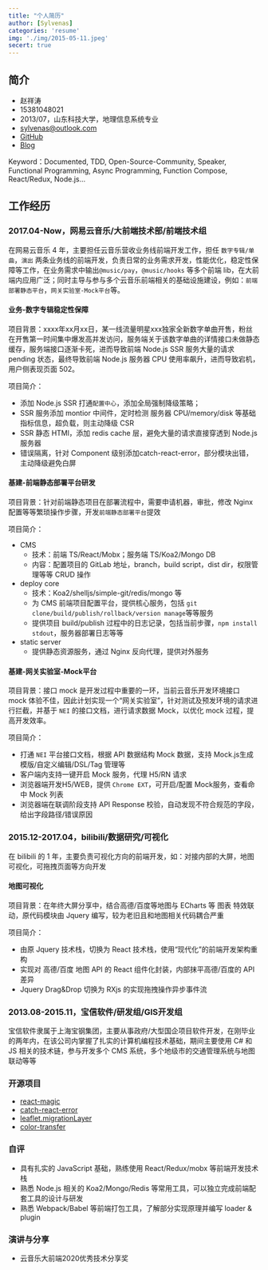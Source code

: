 ```yaml
---
title: "个人简历"
author: [Sylvenas]
categories: 'resume'
img: './img/2015-05-11.jpeg'
secert: true
---
```


## 简介
- 赵祥涛
- 15381048021
- 2013/07，山东科技大学，地理信息系统专业
- sylvenas@outlook.com 
- [GitHub](https://github.com/sylvenas)
- [Blog](https://sylvenas.github.io/)

Keyword：Documented, TDD, Open-Source-Community, Speaker, Functional Programming, Async Programming, Function Compose, React/Redux, Node.js...

## 工作经历
### 2017.04-Now，网易云音乐/大前端技术部/前端技术组
在网易云音乐 4 年，主要担任云音乐营收业务线前端开发工作，担任 `数字专辑/单曲`，`演出` 两条业务线的前端开发，负责日常的业务需求开发，性能优化，稳定性保障等工作，在业务需求中输出`@music/pay`，`@music/hooks` 等多个前端 lib，在大前端内应用广泛；同时主导与参与多个云音乐前端相关的基础设施建设，例如：`前端部署静态平台`，`网关实验室-Mock平台`等。

#### 业务-数字专辑稳定性保障
项目背景：xxxx年xx月xx日，某一线流量明星xxx独家全新数字单曲开售，粉丝在开售第一时间集中爆发高并发访问，服务端关于该数字单曲的详情接口未做静态缓存，服务端接口逐渐卡死，进而导致前端 Node.js SSR 服务大量的请求 pending 状态，最终导致前端 Node.js 服务器 CPU 使用率飙升，进而导致宕机，用户侧表现页面 502。

项目简介：
- 添加 Node.js SSR 打通`配置中心`，添加全局强制降级策略；
- SSR 服务添加 montior 中间件，定时检测 服务器 CPU/memory/disk 等基础指标信息，超负载，则主动降级 CSR
- SSR 静态 HTMl，添加 redis cache 层，避免大量的请求直接穿透到 Node.js 服务器
- 错误隔离，针对 Component 级别添加catch-react-error，部分模块出错，主动降级避免白屏

#### 基建-前端静态部署平台研发
项目背景：针对前端静态项目在部署流程中，需要申请机器，审批，修改 Nginx 配置等等繁琐操作步骤，开发`前端静态部署平台`提效

项目简介：
- CMS
  - 技术：前端 TS/React/Mobx；服务端 TS/Koa2/Mongo DB
  - 内容：配置项目的 GitLab 地址，branch，build script，dist dir，权限管理等等 CRUD 操作
- deploy core
  - 技术：Koa2/shelljs/simple-git/redis/mongo 等
  - 为 CMS 前端项目配置平台，提供核心服务，包括 `git clone/build/publish/rollback/version manage`等等服务
  - 提供项目 build/publish 过程中的日志记录，包括当前步骤，`npm install stdout`，服务器部署日志等等
- static server
  - 提供静态资源服务，通过 Nginx 反向代理，提供对外服务

#### 基建-网关实验室-Mock平台
项目背景：接口 mock 是开发过程中重要的一环，当前云音乐开发环境接口 mock 体验不佳，因此计划实现一个“网关实验室”，针对测试及预发环境的请求进行拦截，并基于 `NEI` 的接口文档，进行请求数据 Mock，以优化 mock 过程，提高开发效率。

项目简介：
- 打通 `NEI` 平台接口文档，根据 API 数据结构 Mock 数据，支持 Mock.js生成模版/自定义编辑/DSL/Tag 管理等
- 客户端内支持一键开启 Mock 服务，代理 H5/RN 请求
- 浏览器端开发H5/WEB，提供 `Chrome EXT`，可开启/配置 Mock服务，查看命中 Mock 列表
- 浏览器端在联调阶段支持 API Response 校验，自动发现不符合规范的字段，给出字段路径/错误原因

### 2015.12-2017.04，bilibili/数据研究/可视化
在 bilibili 的 1 年，主要负责可视化方向的前端开发，如：对接内部的大屏，地图可视化，可拖拽页面等方向开发
#### 地图可视化  
项目背景：在年终大屏分享中，结合高德/百度等地图与 ECharts 等 图表 特效联动，原代码模块由 Jquery 编写，较为老旧且和地图相关代码耦合严重

项目简介：
- 由原 Jquery 技术栈，切换为 React 技术栈，使用“现代化”的前端开发架构重构
- 实现对 高德/百度 地图 API 的 React 组件化封装，内部抹平高德/百度的 API 差异
- Jquery Drag&Drop 切换为 RXjs 的实现拖拽操作异步事件流

### 2013.08-2015.11，宝信软件/研发组/GIS开发组
宝信软件隶属于上海宝钢集团，主要从事政府/大型国企项目软件开发，在刚毕业的两年内，在该公司内掌握了扎实的计算机编程技术基础，期间主要使用 C# 和 JS 相关的技术链，参与开发多个 CMS 系统，多个地级市的交通管理系统与地图联动等等

### 开源项目
- [react-magic](https://github.com/lit-forest/react-magic)
- [catch-react-error](https://www.npmjs.com/package/catch-react-error)
- [leaflet.migrationLayer](https://github.com/lit-forest/leaflet.migrationLayer)
- [color-transfer](https://www.npmjs.com/package/color-transfer)

### 自评
- 具有扎实的 JavaScript 基础，熟练使用 React/Redux/mobx 等前端开发技术栈
- 熟悉 Node.js 相关的 Koa2/Mongo/Redis 等常用工具，可以独立完成前端配套工具的设计与研发
- 熟悉 Webpack/Babel 等前端打包工具，了解部分实现原理并编写 loader & plugin

### 演讲与分享
- 云音乐大前端2020优秀技术分享奖
